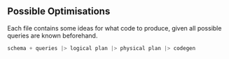 ## Possible Optimisations

Each file contains some ideas for what code to produce, given all possible queries are known beforehand.

```elixir
schema + queries |> logical plan |> physical plan |> codegen
```

